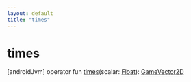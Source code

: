 ```yaml
---
layout: default
title: "times"
---
```


# times

[androidJvm]
operator fun [times](times.md)(scalar: [Float](https://kotlinlang.org/api/core/kotlin-stdlib/kotlin/-float/index.html)): [GameVector2D](index.md)
